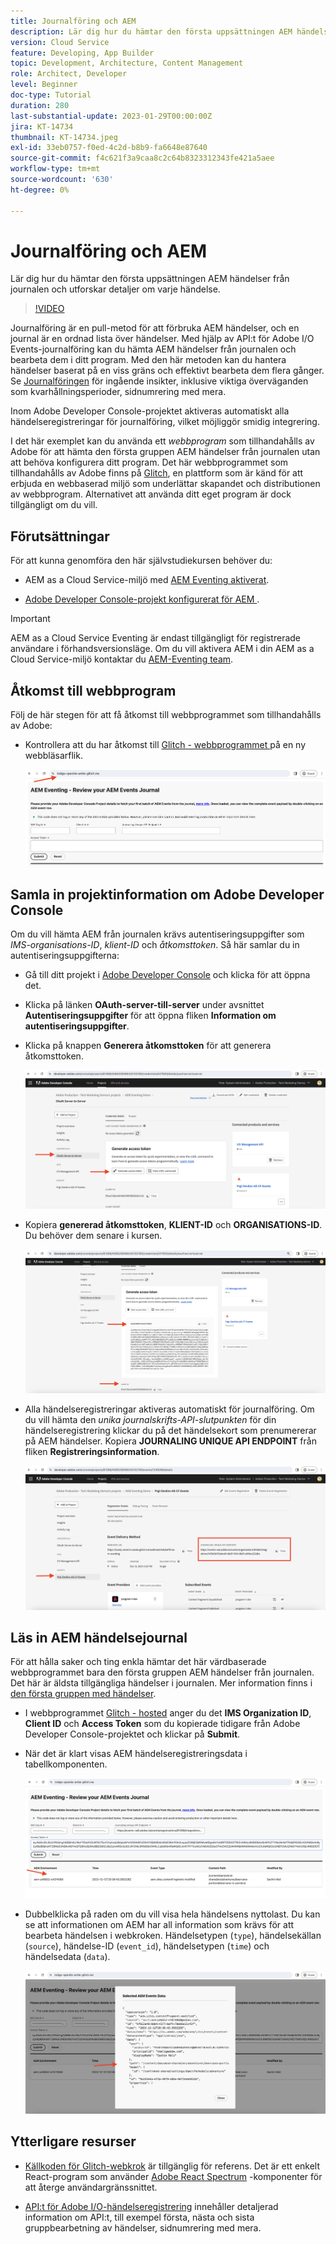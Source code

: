 ```yaml
---
title: Journalföring och AEM
description: Lär dig hur du hämtar den första uppsättningen AEM händelser från journalen och utforskar detaljer om varje händelse.
version: Cloud Service
feature: Developing, App Builder
topic: Development, Architecture, Content Management
role: Architect, Developer
level: Beginner
doc-type: Tutorial
duration: 280
last-substantial-update: 2023-01-29T00:00:00Z
jira: KT-14734
thumbnail: KT-14734.jpeg
exl-id: 33eb0757-f0ed-4c2d-b8b9-fa6648e87640
source-git-commit: f4c621f3a9caa8c2c64b8323312343fe421a5aee
workflow-type: tm+mt
source-wordcount: '630'
ht-degree: 0%

---
```


# Journalföring och AEM

Lär dig hur du hämtar den första uppsättningen AEM händelser från journalen och utforskar detaljer om varje händelse.

>[!VIDEO](https://video.tv.adobe.com/v/3427052?quality=12&learn=on)

Journalföring är en pull-metod för att förbruka AEM händelser, och en journal är en ordnad lista över händelser. Med hjälp av API:t för Adobe I/O Events-journalföring kan du hämta AEM händelser från journalen och bearbeta dem i ditt program. Med den här metoden kan du hantera händelser baserat på en viss gräns och effektivt bearbeta dem flera gånger. Se [Journalföringen](https://developer.adobe.com/events/docs/guides/journaling_intro/) för ingående insikter, inklusive viktiga överväganden som kvarhållningsperioder, sidnumrering med mera.

Inom Adobe Developer Console-projektet aktiveras automatiskt alla händelseregistreringar för journalföring, vilket möjliggör smidig integrering.

I det här exemplet kan du använda ett _webbprogram_ som tillhandahålls av Adobe för att hämta den första gruppen AEM händelser från journalen utan att behöva konfigurera ditt program. Det här webbprogrammet som tillhandahålls av Adobe finns på [Glitch](https://glitch.com/), en plattform som är känd för att erbjuda en webbaserad miljö som underlättar skapandet och distributionen av webbprogram. Alternativet att använda ditt eget program är dock tillgängligt om du vill.

## Förutsättningar

För att kunna genomföra den här självstudiekursen behöver du:

- AEM as a Cloud Service-miljö med [AEM Eventing aktiverat](https://developer.adobe.com/experience-cloud/experience-manager-apis/guides/events/#enable-aem-events-on-your-aem-cloud-service-environment).

- [Adobe Developer Console-projekt konfigurerat för AEM ](https://developer.adobe.com/experience-cloud/experience-manager-apis/guides/events/#how-to-subscribe-to-aem-events-in-the-adobe-developer-console).

>[!IMPORTANT]
>
>AEM as a Cloud Service Eventing är endast tillgängligt för registrerade användare i förhandsversionsläge. Om du vill aktivera AEM i din AEM as a Cloud Service-miljö kontaktar du [AEM-Eventing team](mailto:grp-aem-events@adobe.com).

## Åtkomst till webbprogram

Följ de här stegen för att få åtkomst till webbprogrammet som tillhandahålls av Adobe:

- Kontrollera att du har åtkomst till [Glitch - webbprogrammet ](https://indigo-speckle-antler.glitch.me/) på en ny webbläsarflik.

  ![Fel - webbprogram som är värd](../assets/examples/journaling/glitch-hosted-web-application.png)

## Samla in projektinformation om Adobe Developer Console

Om du vill hämta AEM från journalen krävs autentiseringsuppgifter som _IMS-organisations-ID_, _klient-ID_ och _åtkomsttoken_. Så här samlar du in autentiseringsuppgifterna:

- Gå till ditt projekt i [Adobe Developer Console](https://developer.adobe.com) och klicka för att öppna det.

- Klicka på länken **OAuth-server-till-server** under avsnittet **Autentiseringsuppgifter** för att öppna fliken **Information om autentiseringsuppgifter**.

- Klicka på knappen **Generera åtkomsttoken** för att generera åtkomsttoken.

  ![Adobe Developer Console Project Generate Access Token](../assets/examples/journaling/adobe-developer-console-project-generate-access-token.png)

- Kopiera **genererad åtkomsttoken**, **KLIENT-ID** och **ORGANISATIONS-ID**. Du behöver dem senare i kursen.

  ![Adobe Developer Console Project Copy Credentials](../assets/examples/journaling/adobe-developer-console-project-copy-credentials.png)

- Alla händelseregistreringar aktiveras automatiskt för journalföring. Om du vill hämta den _unika journalskrifts-API-slutpunkten_ för din händelseregistrering klickar du på det händelsekort som prenumererar på AEM händelser. Kopiera **JOURNALING UNIQUE API ENDPOINT** från fliken **Registreringsinformation**.

  ![Adobe Developer Console Project Events-kort](../assets/examples/journaling/adobe-developer-console-project-events-card.png)

## Läs in AEM händelsejournal

För att hålla saker och ting enkla hämtar det här värdbaserade webbprogrammet bara den första gruppen AEM händelser från journalen. Det här är äldsta tillgängliga händelser i journalen. Mer information finns i [den första gruppen med händelser](https://developer.adobe.com/events/docs/guides/api/journaling_api/#fetching-your-first-batch-of-events-from-the-journal).

- I webbprogrammet [Glitch - hosted](https://indigo-speckle-antler.glitch.me/) anger du det **IMS Organization ID**, **Client ID** och **Access Token** som du kopierade tidigare från Adobe Developer Console-projektet och klickar på **Submit**.

- När det är klart visas AEM händelseregistreringsdata i tabellkomponenten.

  ![AEM händelsejournaldata](../assets/examples/journaling/load-journal.png)

- Dubbelklicka på raden om du vill visa hela händelsens nyttolast. Du kan se att informationen om AEM har all information som krävs för att bearbeta händelsen i webkroken. Händelsetypen (`type`), händelsekällan (`source`), händelse-ID (`event_id`), händelsetypen (`time`) och händelsedata (`data`).

  ![Slutför AEM ](../assets/examples/journaling/complete-journal-data.png)

## Ytterligare resurser

- [Källkoden för Glitch-webkrok](https://glitch.com/edit/#!/indigo-speckle-antler) är tillgänglig för referens. Det är ett enkelt React-program som använder [Adobe React Spectrum](https://react-spectrum.adobe.com/react-spectrum/index.html) -komponenter för att återge användargränssnittet.

- [API:t för Adobe I/O-händelseregistrering](https://developer.adobe.com/events/docs/guides/api/journaling_api/) innehåller detaljerad information om API:t, till exempel första, nästa och sista gruppbearbetning av händelser, sidnumrering med mera.
